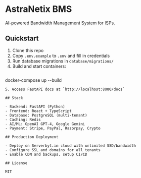 # AstraNetix BMS

AI-powered Bandwidth Management System for ISPs.

## Quickstart

1. Clone this repo
2. Copy `.env.example` to `.env` and fill in credentials
3. Run database migrations in `database/migrations/`
4. Build and start containers:
   ```bash
docker-compose up --build
   ```
5. Access FastAPI docs at `http://localhost:8000/docs`

## Stack

- Backend: FastAPI (Python)
- Frontend: React + TypeScript
- Database: PostgreSQL (multi-tenant)
- Caching: Redis
- AI/ML: OpenAI GPT-4, Google Gemini
- Payment: Stripe, PayPal, Razorpay, Crypto

## Production Deployment

- Deploy on Serverbyt.in cloud with unlimited SSD/bandwidth
- Configure SSL and domains for all tenants
- Enable CDN and backups, setup CI/CD

## License

MIT
